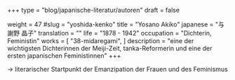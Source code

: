 +++
type = "blog/japanische-literatur/autoren"
draft = false

weight = 47
#slug = "yoshida-kenko"
title = "Yosano Akiko"
japanese = "与謝野 晶子"
translation = ""
life = "1878 - 1942"
occupation = "Dichterin, Feministin"
works = [
  "38-midaregami",
]
description = "eine der wichtigsten Dichterinnen der Meiji-Zeit, tanka-Reformerin und eine der ersten japanischen Feministinnen"
+++

-> literarischer Startpunkt der Emanzipation der Frauen und des Feminismus

